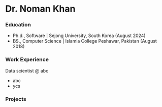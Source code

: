 # Dr. Noman Khan
### Education
- Ph.d., Software | Sejong University, South Korea (August 2024)
- BS., Computer Science | Islamia College Peshawar, Pakistan (August 2018)
### Work Experience
Data scientist @ abc
- abc
- ycs

### Projects

